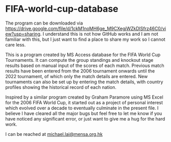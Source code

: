 # FIFA-world-cup-database
The program can be downloaded via https://drive.google.com/file/d/1ckM1noMH6ge_M9CXegjWZkDlSfrz46C0/view?usp=sharing. I understand this is not how GitHub works and I am not familiar with this, but I just want to find a place to share my work so I cannot care less. 

This is a program created by MS Access database for the FIFA World Cup Tournaments. It can compute the group standings and knockout stage results based on manual input of the scores of each match. Previous match results have been entered from the 2006 tournament onwards until the 2022 tournament, of which only the match details are entered. New tournaments can also be set up by entering the match details, with country profiles showing the historical record of each nation. 

Inspired by a similar program created by Graham Paramore using MS Excel for the 2006 FIFA World Cup, it started out as a project of personal interest which evolved over a decade to eventually culminate in the present file. I believe I have cleared all the major bugs but feel free to let me know if you have noticed any significant error, or just want to give me a hug for the hard work.

I can be reached at michael.lai@mensa.org.hk
